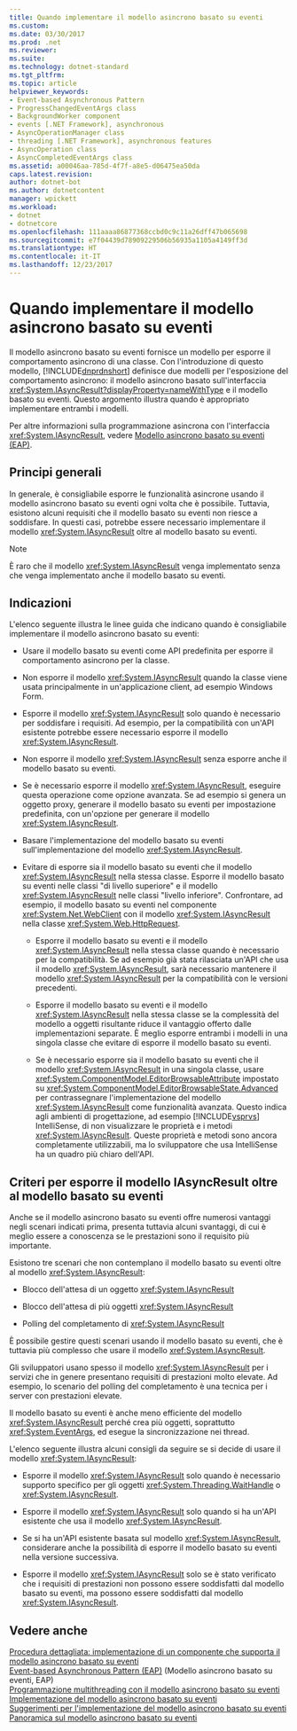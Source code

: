 ```yaml
---
title: Quando implementare il modello asincrono basato su eventi
ms.custom: 
ms.date: 03/30/2017
ms.prod: .net
ms.reviewer: 
ms.suite: 
ms.technology: dotnet-standard
ms.tgt_pltfrm: 
ms.topic: article
helpviewer_keywords:
- Event-based Asynchronous Pattern
- ProgressChangedEventArgs class
- BackgroundWorker component
- events [.NET Framework], asynchronous
- AsyncOperationManager class
- threading [.NET Framework], asynchronous features
- AsyncOperation class
- AsyncCompletedEventArgs class
ms.assetid: a00046aa-785d-4f7f-a8e5-d06475ea50da
caps.latest.revision: 
author: dotnet-bot
ms.author: dotnetcontent
manager: wpickett
ms.workload:
- dotnet
- dotnetcore
ms.openlocfilehash: 111aaaa86877368ccbd0c9c11a26dff47b065698
ms.sourcegitcommit: e7f04439d78909229506b56935a1105a4149ff3d
ms.translationtype: HT
ms.contentlocale: it-IT
ms.lasthandoff: 12/23/2017
---
```

# <a name="deciding-when-to-implement-the-event-based-asynchronous-pattern"></a>Quando implementare il modello asincrono basato su eventi
Il modello asincrono basato su eventi fornisce un modello per esporre il comportamento asincrono di una classe. Con l'introduzione di questo modello, [!INCLUDE[dnprdnshort](../../../includes/dnprdnshort-md.md)] definisce due modelli per l'esposizione del comportamento asincrono: il modello asincrono basato sull'interfaccia <xref:System.IAsyncResult?displayProperty=nameWithType> e il modello basato su eventi. Questo argomento illustra quando è appropriato implementare entrambi i modelli.  
  
 Per altre informazioni sulla programmazione asincrona con l'interfaccia <xref:System.IAsyncResult>, vedere [Modello asincrono basato su eventi (EAP)](../../../docs/standard/asynchronous-programming-patterns/event-based-asynchronous-pattern-eap.md).  
  
## <a name="general-principles"></a>Principi generali  
 In generale, è consigliabile esporre le funzionalità asincrone usando il modello asincrono basato su eventi ogni volta che è possibile. Tuttavia, esistono alcuni requisiti che il modello basato su eventi non riesce a soddisfare. In questi casi, potrebbe essere necessario implementare il modello <xref:System.IAsyncResult> oltre al modello basato su eventi.  
  
> [!NOTE]
>  È raro che il modello <xref:System.IAsyncResult> venga implementato senza che venga implementato anche il modello basato su eventi.  
  
## <a name="guidelines"></a>Indicazioni  
 L'elenco seguente illustra le linee guida che indicano quando è consigliabile implementare il modello asincrono basato su eventi:  
  
-   Usare il modello basato su eventi come API predefinita per esporre il comportamento asincrono per la classe.  
  
-   Non esporre il modello <xref:System.IAsyncResult> quando la classe viene usata principalmente in un'applicazione client, ad esempio Windows Form.  
  
-   Esporre il modello <xref:System.IAsyncResult> solo quando è necessario per soddisfare i requisiti. Ad esempio, per la compatibilità con un'API esistente potrebbe essere necessario esporre il modello <xref:System.IAsyncResult>.  
  
-   Non esporre il modello <xref:System.IAsyncResult> senza esporre anche il modello basato su eventi.  
  
-   Se è necessario esporre il modello <xref:System.IAsyncResult>, eseguire questa operazione come opzione avanzata. Se ad esempio si genera un oggetto proxy, generare il modello basato su eventi per impostazione predefinita, con un'opzione per generare il modello <xref:System.IAsyncResult>.  
  
-   Basare l'implementazione del modello basato su eventi sull'implementazione del modello <xref:System.IAsyncResult>.  
  
-   Evitare di esporre sia il modello basato su eventi che il modello <xref:System.IAsyncResult> nella stessa classe. Esporre il modello basato su eventi nelle classi "di livello superiore" e il modello <xref:System.IAsyncResult> nelle classi "livello inferiore". Confrontare, ad esempio, il modello basato su eventi nel componente <xref:System.Net.WebClient> con il modello <xref:System.IAsyncResult> nella classe <xref:System.Web.HttpRequest>.  
  
    -   Esporre il modello basato su eventi e il modello <xref:System.IAsyncResult> nella stessa classe quando è necessario per la compatibilità. Se ad esempio già stata rilasciata un'API che usa il modello <xref:System.IAsyncResult>, sarà necessario mantenere il modello <xref:System.IAsyncResult> per la compatibilità con le versioni precedenti.  
  
    -   Esporre il modello basato su eventi e il modello <xref:System.IAsyncResult> nella stessa classe se la complessità del modello a oggetti risultante riduce il vantaggio offerto dalle implementazioni separate. È meglio esporre entrambi i modelli in una singola classe che evitare di esporre il modello basato su eventi.  
  
    -   Se è necessario esporre sia il modello basato su eventi che il modello <xref:System.IAsyncResult> in una singola classe, usare <xref:System.ComponentModel.EditorBrowsableAttribute> impostato su <xref:System.ComponentModel.EditorBrowsableState.Advanced> per contrassegnare l'implementazione del modello <xref:System.IAsyncResult> come funzionalità avanzata. Questo indica agli ambienti di progettazione, ad esempio [!INCLUDE[vsprvs](../../../includes/vsprvs-md.md)] IntelliSense, di non visualizzare le proprietà e i metodi <xref:System.IAsyncResult>. Queste proprietà e metodi sono ancora completamente utilizzabili, ma lo sviluppatore che usa IntelliSense ha un quadro più chiaro dell'API.  
  
## <a name="criteria-for-exposing-the-iasyncresult-pattern-in-addition-to-the-event-based-pattern"></a>Criteri per esporre il modello IAsyncResult oltre al modello basato su eventi  
 Anche se il modello asincrono basato su eventi offre numerosi vantaggi negli scenari indicati prima, presenta tuttavia alcuni svantaggi, di cui è meglio essere a conoscenza se le prestazioni sono il requisito più importante.  
  
 Esistono tre scenari che non contemplano il modello basato su eventi oltre al modello <xref:System.IAsyncResult>:  
  
-   Blocco dell'attesa di un oggetto <xref:System.IAsyncResult>  
  
-   Blocco dell'attesa di più oggetti <xref:System.IAsyncResult>  
  
-   Polling del completamento di <xref:System.IAsyncResult>  
  
 È possibile gestire questi scenari usando il modello basato su eventi, che è tuttavia più complesso che usare il modello <xref:System.IAsyncResult>.  
  
 Gli sviluppatori usano spesso il modello <xref:System.IAsyncResult> per i servizi che in genere presentano requisiti di prestazioni molto elevate. Ad esempio, lo scenario del polling del completamento è una tecnica per i server con prestazioni elevate.  
  
 Il modello basato su eventi è anche meno efficiente del modello <xref:System.IAsyncResult> perché crea più oggetti, soprattutto <xref:System.EventArgs>, ed esegue la sincronizzazione nei thread.  
  
 L'elenco seguente illustra alcuni consigli da seguire se si decide di usare il modello <xref:System.IAsyncResult>:  
  
-   Esporre il modello <xref:System.IAsyncResult> solo quando è necessario supporto specifico per gli oggetti <xref:System.Threading.WaitHandle> o <xref:System.IAsyncResult>.  
  
-   Esporre il modello <xref:System.IAsyncResult> solo quando si ha un'API esistente che usa il modello <xref:System.IAsyncResult>.  
  
-   Se si ha un'API esistente basata sul modello <xref:System.IAsyncResult>, considerare anche la possibilità di esporre il modello basato su eventi nella versione successiva.  
  
-   Esporre il modello <xref:System.IAsyncResult> solo se è stato verificato che i requisiti di prestazioni non possono essere soddisfatti dal modello basato su eventi, ma possono essere soddisfatti dal modello <xref:System.IAsyncResult>.  
  
## <a name="see-also"></a>Vedere anche  
 [Procedura dettagliata: implementazione di un componente che supporta il modello asincrono basato su eventi](../../../docs/standard/asynchronous-programming-patterns/component-that-supports-the-event-based-asynchronous-pattern.md)  
 [Event-based Asynchronous Pattern (EAP)](../../../docs/standard/asynchronous-programming-patterns/event-based-asynchronous-pattern-eap.md) (Modello asincrono basato su eventi, EAP)  
 [Programmazione multithreading con il modello asincrono basato su eventi](../../../docs/standard/asynchronous-programming-patterns/multithreaded-programming-with-the-event-based-asynchronous-pattern.md)  
 [Implementazione del modello asincrono basato su eventi](../../../docs/standard/asynchronous-programming-patterns/implementing-the-event-based-asynchronous-pattern.md)  
 [Suggerimenti per l'implementazione del modello asincrono basato su eventi](../../../docs/standard/asynchronous-programming-patterns/best-practices-for-implementing-the-event-based-asynchronous-pattern.md)  
 [Panoramica sul modello asincrono basato su eventi](../../../docs/standard/asynchronous-programming-patterns/event-based-asynchronous-pattern-overview.md)
